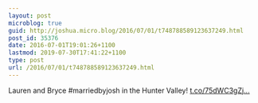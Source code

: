 ```yaml
---
layout: post
microblog: true
guid: http://joshua.micro.blog/2016/07/01/t748788589123637249.html
post_id: 35376
date: 2016-07-01T19:01:26+1100
lastmod: 2019-07-30T17:41:22+1100
type: post
url: /2016/07/01/t748788589123637249.html
---
```

Lauren and Bryce #marriedbyjosh in the Hunter Valley! [t.co/75dWC3gZj...](https://t.co/75dWC3gZjn)
